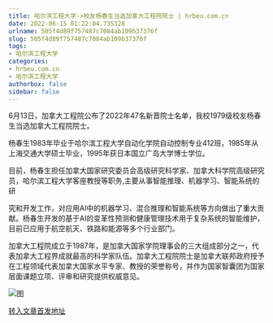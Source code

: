 ```yaml
---
title: 哈尔滨工程大学->校友杨春生当选加拿大工程院院士 | hrbeu.com.cn
date: 2022-06-15 01:22:04.735328
urlname: 505f4d89f757487c7084ab109b37376f
slug: 505f4d89f757487c7084ab109b37376f
tags: 
- 哈尔滨工程大学
categories:
- hrbeu.com.cn
- 哈尔滨工程大学
authorbox: false
sidebar: false
---
```

6月13日，加拿大工程院公布了2022年47名新晋院士名单，我校1979级校友杨春生当选加拿大工程院院士。

杨春生1983年毕业于哈尔滨工程大学自动化学院自动控制专业412班，1985年从上海交通大学硕士毕业，1995年获日本国立广岛大学博士学位。

目前，杨春生担任加拿大国家研究委员会高级研究科学家、加拿大科学院高级研究员，哈尔滨工程大学客座教授等职务,主要从事智能推理、机器学习、智能系统的研
<!--more-->
究和开发工作，对应用AI中的机器学习、混合推理和智能系统等方向做出了重大贡献。杨春生开发的基于AI的变革性预测和健康管理技术用于复杂系统的智能维护，目前已应用于航空航天、铁路和能源等多个行业部门。

加拿大工程院成立于1987年，是加拿大国家学院理事会的三大组成部分之一，代表加拿大工程界成就最高的科学家队伍。加拿大工程院院士是加拿大联邦政府授予在工程领域代表加拿大国家水平专家、教授的荣誉称号，并作为国家智囊团为国家层面课题立项、评审和研究提供权威意见。

![图](http://gongxue.cn/__local/1/3F/97/A483387D8FF815F4ED7D8EC2343_0E843C45_1525.jpg)

[转入文章首发地址](http://gongxue.cn/info/1141/71814.htm)